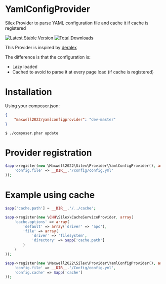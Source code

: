 YamlConfigProvider
==================

Silex Provider to parse YAML configuration file and cache it if cache is registered

[![Latest Stable Version](https://poser.pugx.org/maxwell2022/yamlconfigprovider/v/stable.png)](https://packagist.org/packages/maxwell2022/yamlconfigprovider) [![Total Downloads](https://poser.pugx.org/maxwell2022/yamlconfigprovider/downloads.png)](https://packagist.org/packages/maxwell2022/yamlconfigprovider)


This Provider is inspired by [deralex](https://github.com/deralex/YamlConfigServiceProvider)

The difference is that the configuration is:
- Lazy loaded
- Cached to avoid to parse it at every page load (if cache is registered)

# Installation

Using your composer.json:

```json
{
    "maxwell2022/yamlconfigprovider": "dev-master"
}
```

```shell
$ ./composer.phar update
```

# Provider registration

```php
$app->register(new \Maxwell2022\Silex\Provider\YamlConfigProvider(), array(
    'config.file' => __DIR__.'/config/config.yml'
));
```

# Example using cache

```php
$app['cache.path'] = __DIR__.'/../cache';

$app->register(new \CHH\Silex\CacheServiceProvider, array(
    'cache.options' => array(
        'default' => array('driver' => 'apc'),
        'file' => array(
            'driver' => 'filesystem',
            'directory' => $app['cache.path']
        )
    )
));

$app->register(new \Maxwell2022\Silex\Provider\YamlConfigProvider(), array(
    'config.file' => __DIR__.'/Config/config.yml',
    'config.cache' => $app['cache']
));
```

